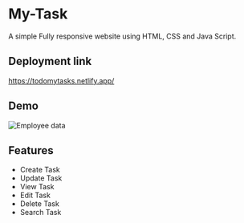 
# My-Task 

A simple Fully responsive website using HTML, CSS and Java Script.



## Deployment link

https://todomytasks.netlify.app/

## Demo 

![Employee data](/repository/assets/employee.png?raw=true "Employee Data title")



## Features

- Create Task
- Update Task
- View Task 
- Edit Task 
- Delete Task
- Search Task

